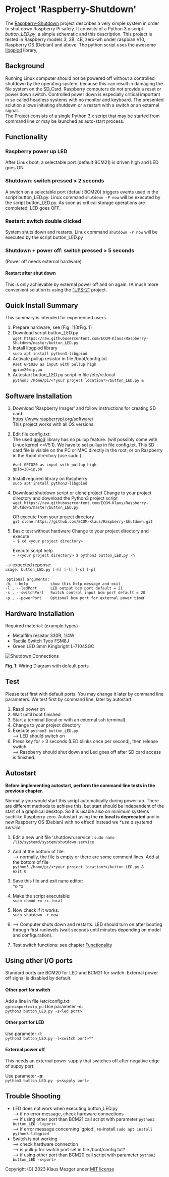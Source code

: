

# Project 'Raspberry-Shutdown'

The  [Raspberry-Shutdown](https://github.com/ECOM-Engineering/Raspberry-Shutdown) project describes a very simple system in order to shut down Raspberry Pi safely. It consists of a Python 3.x script *button_LED.py*, a simple schematic and this description.
 This project is tested in Raspberry models 3, 3B, 4B, zero-wh under raspbian V10, Raspberry OS (Debian) and above.
 The python script uses the awesome [libgpiod](https://git.kernel.org/pub/scm/libs/libgpiod/libgpiod.git/about/) library,

## Background

Running Linux computer should not be powered off without a controlled shutdown by the operating system, because this can result in damaging the file system on the SD_Card. Raspberry computers do not provide a reset or power down switch.
 Controlled power down is especially critical important in so called headless systems with no monitor and keyboard.
 The presented solution allows initiating shutdown or a restart with a switch or an external signal.   
 The Project consists of a single Python 3.x script that may be started from command line or may be launched as auto-start process.

## Functionality

### Raspberry power up LED

After Linux boot, a selectable port (default BCM21) is driven high and LED goes ON

### Shutdown: switch pressed > 2 seconds

A switch on a selectable port (default BCM20) triggers events used in the script button_LED.py.
 Linux command `shutdown -P now` will be executed by the script button_LED.py. As soon as critical storage operations are completed, LED goes OFF.

### Restart: switch double clicked

System shuts down and restarts.
Linux command `shutdown -r now`  will be executed by the script button_LED.py

### Shutdown + power off: switch pressed > 5 seconds

(Power off needs external hardware)

#### Restart after shut down

This is only achievable by external power off and on again. (A much more convenient solution is using the ["UPS-2"](https://github.com/ECOM-Engineering/UPS-2_Uninteruptible-Power-Supply.git) project.

## Quick Install Summary

This summary is intended for experienced users.

1. Prepare hardware, see [Fig. 1](#Fig. 1)
2. Download script button_LED.py   
    `wget https://raw.githubusercontent.com/ECOM-Klaus/Raspberry-Shutdown/master/button_LED.py`  
3. Install libgpiod library  
    `sudo apt install python3-libgpiod`
4. Activate pullup resistor in file /boot/config.txt   
    `#set GPIO20 as input with pullup high`  
    `gpio=20=ip,pu`  
5. Autostart button_LED.py script in file /etc/rc.local  
    `python3 /home/pi/<*your project location*>/button_LED.py &`
    	

## Software Installation

1. Download 'Raspberry Imager' and follow instructions for creating SD card:  
    https://www.raspberrypi.org/software/  
    This project works with all OS versions.
    	

2. Edit file config.txt:  
    The used [gpiod](https://github.com/warthog618/gpiod) library has no pullup feature. (will possibly come with Linux kernel >=V5.1). We have to set pullup in file config.txt. 
    This SD card file is visible on the PC or MAC directly in the root, or on Raspberry in the /boot directory (use sudo <editor>).  

   `#set GPIO20 as input with pullup high`  
   `gpio=20=ip,pu`
       

3. Install required library on Raspberry:  
    `sudo apt install python3-libgpiod`

4. Download shutdown script or clone project
    Change to your project directory and download the Python3 project script  
    `wget https://raw.githubusercontent.com/ECOM-Klaus/Raspberry-Shutdown/master/button_LED.py`  

   OR execute from your project directory   
    `git clone https://github.com/ECOM-Klaus/Raspberry-Shutdown.git`

5. Basic test  without hardware
    Change to your project directory and execute   
    `~ $ cd <your project directory>`

   Execute script help  
   `~ /<your project directory> $ python3 button_LED.py -h` 

 --> expected reponse:  
   `usage: button_LED.py [-h] [-l] [-s] [-p]`

​	 `optional arguments:`  
  `-h, --help          show this help message and exit`  
  `-l , --ledPort      LED output bcm port default = 21`  
  `-s , --switchPort   Switch control input bcm port default = 20`  
  `-p , --powerPort    Optional bcm port for external power time`r  

##    

## Hardware Installation

Required material: (example types)
- Metalfilm resistor 	330R, 1/4W
- Tactile Switch 		Tyco FSM8J
- Green LED 3mm 	    Kingbright L-7104SGC

![Shutdown Connections](shutdown-switch.png)

   **Fig. 1**: Wiring Diagram with default ports.





## Test

Please test first with default ports. You may change it later by command line parameters. We test first by command line, later by autostart.

1. Raspi power on  
2. Wait until boot finished
3. Start a terminal (local or with an external ssh terminal)
4. Change to your project directory  
5. Execute `python3 button_LED.py`  
    --> LED should switch on
6. Press key for > 3 seconds (LED blinks once per second), then release switch  
    --> Raspberry should shut down and Led goes off  after SD card access is finished.  
 

##   Autostart

**Before implementing autostart, perform the command line  tests in the previous chapter.** 

Normally you would start this script automatically during power-up. There are different methods to achieve this, but start should be independent of the start of a graphical desktop. So it is usable also on minimum systems suchlike Raspberry zero. Autostart using the **rc.local is deprecated** and in new Raspberry OS (Debian) with no effect! Instead we **use a systemd service*

1. Edit a new unit file 'shutdown.service': 
   `sudo nano /lib/systemd/system/shutdown.service`
   
2. Add at the bottom of file:  
    --> normally, the file is empty or there are some comment lines. Add at the bottom of file  
    `python3 /home/pi/<*your project location*>/button_LED.py &`  
    `exit 0`  
3. Save this file and exit nano editor:  
    ^o ^x
4. Make the script executable:  
    `sudo chmod +x rc.local`
5. Now check if it works.   
    `sudo shutdown -r now`
6. --> Computer shuts down and restarts. LED should turn on after booting through first runlevels (wait seconds until minutes depending on model and configuration).
7. Test switch functions: see chapter [Functionality](#3.Functionality|outline)



## Using other I/O ports

Standard ports are BCM20 for LED and BCM21 for switch. External power off signal is disabled by default.

#### Other port for switch

Add a line in file /etc/config.txt:  
`gpio=<port>=ip,pu`
Use parameter **-s**:   
`python3 button_LED.py -s<led port>`

#### Other port for LED

Use parameter **-l**:  
`python3 button_LED.py -l<switch port>**`

#### External power off   

This needs an external power supply that switches off after negative edge of suppy port.

Use parameter **-p**:  
`python3 button_LED.py -p<supply port>`

 

##   Trouble Shooting

- LED does not work when executing button_LED.py  
   --> if no error message, check hardware connections  
   --> if using other port than BCM21 call script with parameter	`python3 button_LED -l<port>`   
   --> if error message concerning 'gpiod', re-install		`sudo apt install python3-libgpiod`  
- Switch is not working	 
   --> check hardware connection  
   --> is pullup for switch port set in file /boot/config.txt?  
   -->  if using other port than BCM20 call script with parameter  `python3 button_LED -s<port>`



Copyright (C) 2023 Klaus Mezger under [MIT license](https://opensource.org/licenses/MIT)



